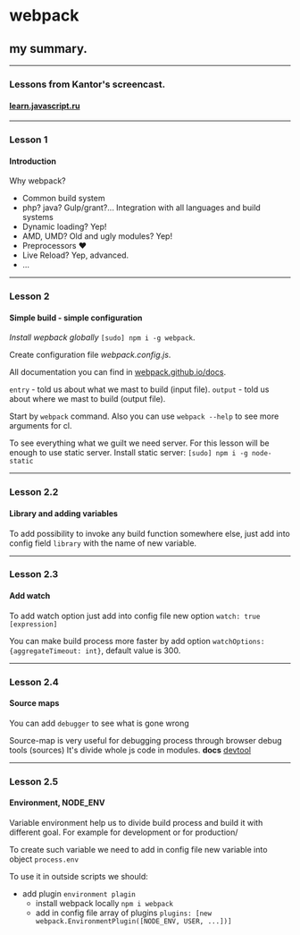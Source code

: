 # webpack
## my summary.

***

### Lessons from Kantor's screencast.
#### [learn.javascript.ru](https://learn.javascript.ru/screencast/webpack "learn.javascript.ru")

***

### Lesson 1
#### Introduction

Why webpack?

* Common build system
* php? java? Gulp/grant?... Integration with all languages and build systems
* Dynamic loading? Yep!
* AMD, UMD? Old and ugly modules? Yep!
* Preprocessors ❤
* Live Reload? Yep, advanced.
* ...

***

### Lesson 2
#### Simple build - simple configuration

*Install wepback globally* `[sudo] npm i -g webpack`.

Create configuration file *webpack.config.js*.

All documentation you can find in [webpack.github.io/docs](webpack.github.io/docs/).

`entry` - told us about what we mast to build (input file).
`output` - told us about where we mast to build (output file).

Start by `webpack` command.
Also you can use `webpack --help` to see more arguments for cl.

To see everything what we guilt we need server. For this lesson will be enough to use static server.
Install static server: `[sudo] npm i -g node-static`

***

### Lesson 2.2
#### Library and adding variables

To add possibility to invoke any build function somewhere else, just add into config field `library` with the name of new variable.

***

### Lesson 2.3
#### Add watch

To add watch option just add into config file new option `watch: true [expression]`

You can make build process more faster by add option `watchOptions: {aggregateTimeout: int}`, default value is 300.

***

### Lesson 2.4
#### Source maps

You can add `debugger` to see what is gone wrong

Source-map is very useful for debugging process through browser debug tools (sources)
It's divide whole js code in modules.
**docs** [devtool](http://webpack.github.io/docs/configuration.html#devtool)

***

### Lesson 2.5
#### Environment, NODE_ENV

Variable environment help us to divide build process and build it with different goal.
For example for development or for production/

To create such variable we need to add in config file new variable into object `process.env`

To use it in outside scripts we should:
- add plugin `environment plagin`
    - install webpack locally `npm i webpack`
    - add in config file array of plugins `plugins: [new webpack.EnvironmentPlugin([NODE_ENV, USER, ...])]`
